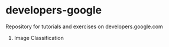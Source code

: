 # developers-google

Repository for tutorials and exercises on developers.google.com

1. Image Classification
